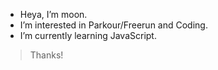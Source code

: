 - Heya, I’m moon.
- I’m interested in Parkour/Freerun and Coding.
- I’m currently learning JavaScript.
> Thanks!
